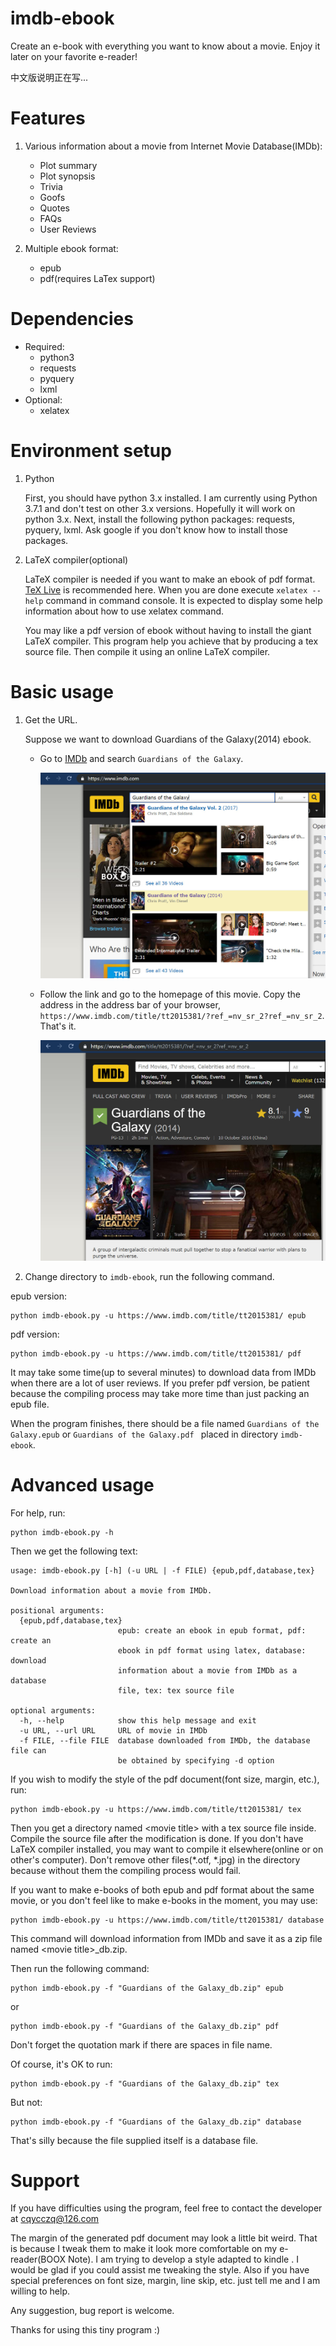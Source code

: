 # imdb-ebook
Create an e-book with everything you want to know about a movie.
Enjoy it later on your favorite e-reader!

中文版说明正在写...

# Features

1. Various information about a movie from Internet Movie Database(IMDb):
   - Plot summary
   - Plot synopsis
   - Trivia
   - Goofs
   - Quotes
   - FAQs
   - User Reviews
2. Multiple ebook format:

   - epub
   - pdf(requires LaTex support)

# Dependencies

- Required:
  - python3
  - requests
  - pyquery
  - lxml
- Optional:
  - xelatex

# Environment setup

1. Python

   First, you should have python 3.x installed. I am currently using Python 3.7.1 and don't test on other 3.x versions. Hopefully it will work on python 3.x. Next, install the following python packages: requests, pyquery, lxml. Ask google if you don't know how to install those packages.

2. LaTeX compiler(optional)

   LaTeX compiler is needed if you want to make an ebook of pdf format. [TeX Live](http://tug.org/texlive/) is recommended here. When you are done execute `xelatex --help` command in command console. It is expected to display some help information about how to use xelatex command.

   You may like a pdf version of ebook without having to install the giant LaTeX compiler. This program help you achieve that by producing a tex source file. Then compile it using an online LaTeX compiler.

# Basic usage

1. Get the URL.

   Suppose we want to download Guardians of the Galaxy(2014) ebook.

   - Go to [IMDb](https://www.imdb.com/) and search `Guardians of the Galaxy`.

     ![](https://raw.githubusercontent.com/kilotron/kilotron-image/master/imdb_search.jpg)

   - Follow the link and go to the homepage of this movie. Copy the address in the address bar of your browser, `https://www.imdb.com/title/tt2015381/?ref_=nv_sr_2?ref_=nv_sr_2`. That's it.

     ![](https://raw.githubusercontent.com/kilotron/kilotron-image/master/imdb_movie.jpg)

   

2. Change directory to `imdb-ebook`, run the following command.

epub version:

```
python imdb-ebook.py -u https://www.imdb.com/title/tt2015381/ epub
```

pdf version:

```
python imdb-ebook.py -u https://www.imdb.com/title/tt2015381/ pdf
```

It may take some time(up to several minutes) to download data from IMDb when there are a lot of user reviews. If you prefer pdf version, be patient because the compiling process may take more time than just packing an epub file.

When the program finishes, there should be a file named `Guardians of the Galaxy.epub` or `Guardians of the Galaxy.pdf `  placed in directory `imdb-ebook`.

# Advanced usage

For help, run:

```
python imdb-ebook.py -h
```

Then we get the following text:

```
usage: imdb-ebook.py [-h] (-u URL | -f FILE) {epub,pdf,database,tex}

Download information about a movie from IMDb.

positional arguments:
  {epub,pdf,database,tex}
                        epub: create an ebook in epub format, pdf: create an
                        ebook in pdf format using latex, database: download
                        information about a movie from IMDb as a database
                        file, tex: tex source file

optional arguments:
  -h, --help            show this help message and exit
  -u URL, --url URL     URL of movie in IMDb
  -f FILE, --file FILE  database downloaded from IMDb, the database file can
                        be obtained by specifying -d option
```

If you wish to modify the style of the pdf document(font size, margin, etc.), run:

```
python imdb-ebook.py -u https://www.imdb.com/title/tt2015381/ tex
```

Then you get a directory named \<movie title\> with a tex source file inside. Compile the source file after the modification is done. If you don't have LaTeX compiler installed, you may want to compile it elsewhere(online or on other's computer). Don't remove other files(*.otf, *.jpg) in the directory because without them the compiling process would fail.

If you want to make e-books of both epub and pdf format about the same movie, or you don't feel like to make e-books in the moment, you may use:

```
python imdb-ebook.py -u https://www.imdb.com/title/tt2015381/ database
```

This command will download information from IMDb and save it as a zip file named \<movie title\>_db.zip. 

Then run the following command:

```
python imdb-ebook.py -f "Guardians of the Galaxy_db.zip" epub
```

or

```
python imdb-ebook.py -f "Guardians of the Galaxy_db.zip" pdf
```

Don't forget the quotation mark if there are spaces in file name. 

Of course, it's OK to run:

```
python imdb-ebook.py -f "Guardians of the Galaxy_db.zip" tex
```

But not:

```
python imdb-ebook.py -f "Guardians of the Galaxy_db.zip" database
```

That's silly because the file supplied itself is a database file.

# Support

If you have difficulties using the program, feel free to contact the developer at cqycczq@126.com

The margin of the generated pdf document may look a little bit weird. That is because I tweak them to make it look more comfortable on my e-reader(BOOX Note). I am trying to develop a style adapted to kindle . I would be glad if you could assist me tweaking the style. Also if you have special preferences on font size, margin, line skip, etc. just tell me and I am willing to help.

Any suggestion, bug report is welcome. 

Thanks for using this tiny program :)